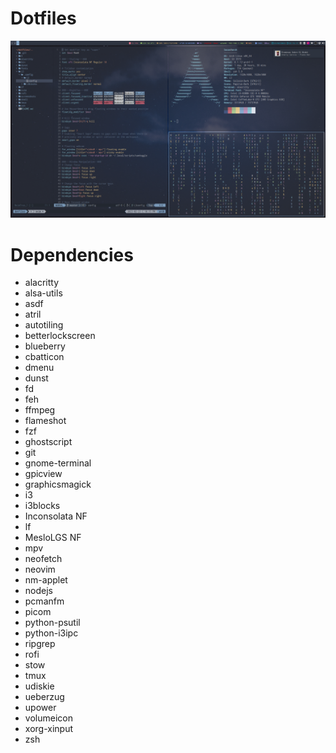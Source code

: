 # Dotfiles
![Alt text](./screenshots/arch.png "Arch")

# Dependencies
- alacritty
- alsa-utils
- asdf
- atril
- autotiling
- betterlockscreen
- blueberry
- cbatticon
- dmenu
- dunst
- fd
- feh
- ffmpeg
- flameshot
- fzf
- ghostscript
- git
- gnome-terminal
- gpicview
- graphicsmagick
- i3
- i3blocks
- Inconsolata NF
- lf
- MesloLGS NF
- mpv
- neofetch
- neovim
- nm-applet
- nodejs
- pcmanfm
- picom
- python-psutil
- python-i3ipc
- ripgrep
- rofi
- stow
- tmux
- udiskie
- ueberzug
- upower
- volumeicon
- xorg-xinput
- zsh
